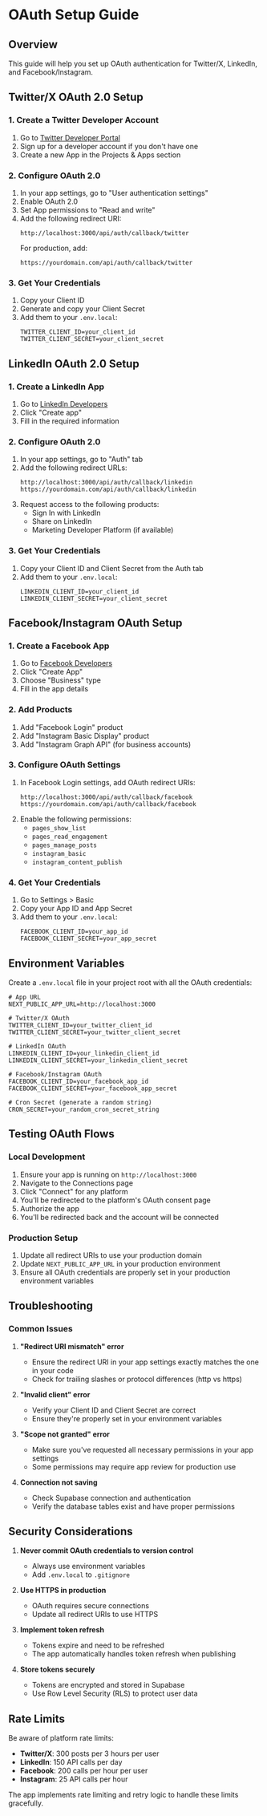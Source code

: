 # OAuth Setup Guide

## Overview
This guide will help you set up OAuth authentication for Twitter/X, LinkedIn, and Facebook/Instagram.

## Twitter/X OAuth 2.0 Setup

### 1. Create a Twitter Developer Account
1. Go to [Twitter Developer Portal](https://developer.twitter.com/en/portal/dashboard)
2. Sign up for a developer account if you don't have one
3. Create a new App in the Projects & Apps section

### 2. Configure OAuth 2.0
1. In your app settings, go to "User authentication settings"
2. Enable OAuth 2.0
3. Set App permissions to "Read and write"
4. Add the following redirect URI:
   ```
   http://localhost:3000/api/auth/callback/twitter
   ```
   For production, add:
   ```
   https://yourdomain.com/api/auth/callback/twitter
   ```

### 3. Get Your Credentials
1. Copy your Client ID
2. Generate and copy your Client Secret
3. Add them to your `.env.local`:
   ```
   TWITTER_CLIENT_ID=your_client_id
   TWITTER_CLIENT_SECRET=your_client_secret
   ```

## LinkedIn OAuth 2.0 Setup

### 1. Create a LinkedIn App
1. Go to [LinkedIn Developers](https://www.linkedin.com/developers/apps)
2. Click "Create app"
3. Fill in the required information

### 2. Configure OAuth 2.0
1. In your app settings, go to "Auth" tab
2. Add the following redirect URLs:
   ```
   http://localhost:3000/api/auth/callback/linkedin
   https://yourdomain.com/api/auth/callback/linkedin
   ```
3. Request access to the following products:
   - Sign In with LinkedIn
   - Share on LinkedIn
   - Marketing Developer Platform (if available)

### 3. Get Your Credentials
1. Copy your Client ID and Client Secret from the Auth tab
2. Add them to your `.env.local`:
   ```
   LINKEDIN_CLIENT_ID=your_client_id
   LINKEDIN_CLIENT_SECRET=your_client_secret
   ```

## Facebook/Instagram OAuth Setup

### 1. Create a Facebook App
1. Go to [Facebook Developers](https://developers.facebook.com/apps)
2. Click "Create App"
3. Choose "Business" type
4. Fill in the app details

### 2. Add Products
1. Add "Facebook Login" product
2. Add "Instagram Basic Display" product
3. Add "Instagram Graph API" (for business accounts)

### 3. Configure OAuth Settings
1. In Facebook Login settings, add OAuth redirect URIs:
   ```
   http://localhost:3000/api/auth/callback/facebook
   https://yourdomain.com/api/auth/callback/facebook
   ```
2. Enable the following permissions:
   - `pages_show_list`
   - `pages_read_engagement`
   - `pages_manage_posts`
   - `instagram_basic`
   - `instagram_content_publish`

### 4. Get Your Credentials
1. Go to Settings > Basic
2. Copy your App ID and App Secret
3. Add them to your `.env.local`:
   ```
   FACEBOOK_CLIENT_ID=your_app_id
   FACEBOOK_CLIENT_SECRET=your_app_secret
   ```

## Environment Variables

Create a `.env.local` file in your project root with all the OAuth credentials:

```env
# App URL
NEXT_PUBLIC_APP_URL=http://localhost:3000

# Twitter/X OAuth
TWITTER_CLIENT_ID=your_twitter_client_id
TWITTER_CLIENT_SECRET=your_twitter_client_secret

# LinkedIn OAuth
LINKEDIN_CLIENT_ID=your_linkedin_client_id
LINKEDIN_CLIENT_SECRET=your_linkedin_client_secret

# Facebook/Instagram OAuth
FACEBOOK_CLIENT_ID=your_facebook_app_id
FACEBOOK_CLIENT_SECRET=your_facebook_app_secret

# Cron Secret (generate a random string)
CRON_SECRET=your_random_cron_secret_string
```

## Testing OAuth Flows

### Local Development
1. Ensure your app is running on `http://localhost:3000`
2. Navigate to the Connections page
3. Click "Connect" for any platform
4. You'll be redirected to the platform's OAuth consent page
5. Authorize the app
6. You'll be redirected back and the account will be connected

### Production Setup
1. Update all redirect URIs to use your production domain
2. Update `NEXT_PUBLIC_APP_URL` in your production environment
3. Ensure all OAuth credentials are properly set in your production environment variables

## Troubleshooting

### Common Issues

1. **"Redirect URI mismatch" error**
   - Ensure the redirect URI in your app settings exactly matches the one in your code
   - Check for trailing slashes or protocol differences (http vs https)

2. **"Invalid client" error**
   - Verify your Client ID and Client Secret are correct
   - Ensure they're properly set in your environment variables

3. **"Scope not granted" error**
   - Make sure you've requested all necessary permissions in your app settings
   - Some permissions may require app review for production use

4. **Connection not saving**
   - Check Supabase connection and authentication
   - Verify the database tables exist and have proper permissions

## Security Considerations

1. **Never commit OAuth credentials to version control**
   - Always use environment variables
   - Add `.env.local` to `.gitignore`

2. **Use HTTPS in production**
   - OAuth requires secure connections
   - Update all redirect URIs to use HTTPS

3. **Implement token refresh**
   - Tokens expire and need to be refreshed
   - The app automatically handles token refresh when publishing

4. **Store tokens securely**
   - Tokens are encrypted and stored in Supabase
   - Use Row Level Security (RLS) to protect user data

## Rate Limits

Be aware of platform rate limits:
- **Twitter/X**: 300 posts per 3 hours per user
- **LinkedIn**: 150 API calls per day
- **Facebook**: 200 calls per hour per user
- **Instagram**: 25 API calls per hour

The app implements rate limiting and retry logic to handle these limits gracefully.